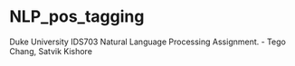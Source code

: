 # NLP_pos_tagging
Duke University IDS703 Natural Language Processing Assignment. - Tego Chang, Satvik Kishore
